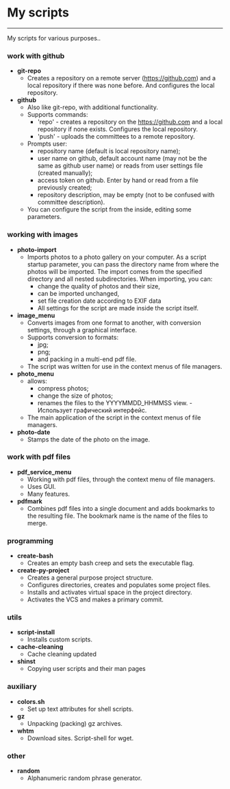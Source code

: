 # My scripts

---

My scripts for various purposes..

### work with github

 -  **git-repo**
    -  Creates a repository on a remote server (https://github.com) and a local repository if there was none before. And configures the local repository.
 -  **github**
    -  Also like git-repo, with additional functionality.
    - Supports commands:
      -  'repo' - creates a repository on the https://github.com and a local repository if none exists. Configures the local repository.
      -  'push' - uploads the committees to a remote repository.
   	- Prompts user:
      -  repository name (default is local repository name);
      -  user name on github, default account name (may not be the same as github user name) or reads from user settings file (created manually);
      -  access token on github. Enter by hand or read from a file previously created;
      -  repository description, may be empty (not to be confused with committee description).
    -  You can configure the script from the inside, editing some parameters.

### working with images

 -  **photo-import**
    -  Imports photos to a photo gallery on your computer. As a script startup parameter, you can pass the directory name from where the photos will be imported. The import comes from the specified directory and all nested subdirectories. When importing, you can:
       - change the quality of photos and their size,
       - can be imported unchanged,
       - set file creation date according to EXIF data
       - All settings for the script are made inside the script itself.
 -  **image_menu**
    -  Converts images from one format to another, with conversion settings, through a graphical interface.
    -  Supports conversion to formats:
       -  jpg;
       -  png;
       -  and packing in a multi-end pdf file.
    -  The script was written for use in the context menus of file managers.
 -  **photo_menu**
    -  allows:
       - compress photos;
       - change the size of photos;
       - renames the files to the YYYYMMDD_HHMMSS view.    -  Использует графический интерфейс.
    -  The main application of the script in the context menus of file managers.
 - **photo-date**
    - Stamps the date of the photo on the image.

### work with pdf files

 -  **pdf_service_menu**
    -  Working with pdf files, through the context menu of file managers.
    -  Uses GUI.
    -  Many features.
 -  **pdfmark**
    -  Combines pdf files into a single document and adds bookmarks to the resulting file. The bookmark name is the name of the files to merge.
	
### programming

 -  **create-bash**
    -  Creates an empty bash creep and sets the executable flag.
 -  **create-py-project**
    - Creates a general purpose project structure.
    - Configures directories, creates and populates some project files.
    - Installs and activates virtual space in the project directory.
    - Activates the VCS and makes a primary commit.
### utils

 -  **script-install**
    -  Installs custom scripts.
 -  **cache-cleaning**
    -  Cache cleaning updated
 -  **shinst**
    -  Copying user scripts and their man pages

### auxiliary

 -  **colors.sh**
    -  Set up text attributes for shell scripts.
 -  **gz**
    -  Unpacking (packing) gz archives.
 -  **whtm**
    -  Download sites. Script-shell for wget.

### other

 -  **random**
    -  Alphanumeric random phrase generator.
